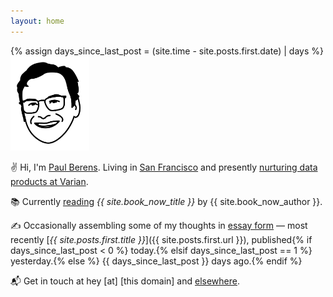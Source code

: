 ```yaml
---
layout: home
---
```

{% assign days_since_last_post = (site.time - site.posts.first.date) | days %}
<img src="/assets/images/pmb.avatar.tr.png" width="25%" height="25%">

✌ Hi, I'm [Paul Berens](/infobox/). Living in [San Francisco](/sf/) and presently [nurturing data products at Varian](/bio/).

📚 Currently [reading](/books/) *{{ site.book_now_title }}* by {{ site.book_now_author }}.

✍ Occasionally assembling some of my thoughts in [essay form](/blog/) — most recently [*{{ site.posts.first.title }}*]({{ site.posts.first.url }}), published{% if days_since_last_post < 0 %} today.{% elsif days_since_last_post == 1 %} yesterday.{% else %} {{ days_since_last_post }} days ago.{% endif %}

📬 Get in touch at hey [at] [this domain] and [elsewhere](/contact/).
